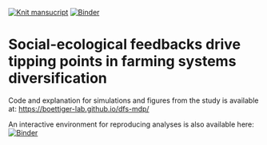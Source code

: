 [![Knit mansucript](https://github.com/boettiger-lab/dfs-mdp/actions/workflows/rocker.yml/badge.svg)](https://github.com/boettiger-lab/dfs-mdp/actions/workflows/rocker.yml) [![Binder](https://mybinder.org/badge_logo.svg)](https://mybinder.org/v2/gh/boettiger-lab/dfs-mdp/HEAD)

# Social-ecological feedbacks drive tipping points in farming systems diversification

Code and explanation for simulations and figures from the study is available at: https://boettiger-lab.github.io/dfs-mdp/

An interactive environment for reproducing analyses is also available here: [![Binder](https://mybinder.org/badge_logo.svg)](https://mybinder.org/v2/gh/boettiger-lab/dfs-mdp/HEAD)
